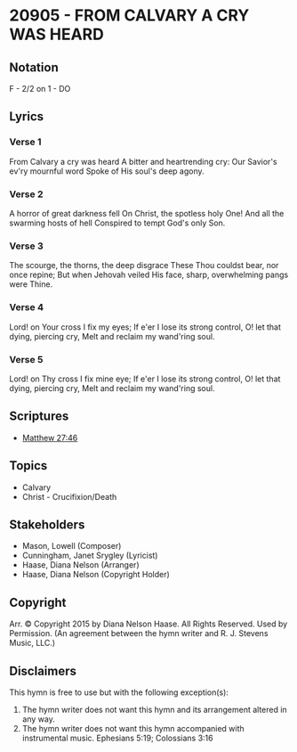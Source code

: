 # 20905 - FROM CALVARY A CRY WAS HEARD

## Notation

F - 2/2 on 1 - DO

## Lyrics

### Verse 1

From Calvary a cry was heard A bitter and heartrending cry: Our Savior's ev'ry mournful word Spoke of His soul's deep agony.

### Verse 2

A horror of great darkness fell On Christ, the spotless holy One! And all the swarming hosts of hell Conspired to tempt God's only Son.

### Verse 3

The scourge, the thorns, the deep disgrace These Thou couldst bear, nor once repine; But when Jehovah veiled His face, sharp, overwhelming pangs were Thine.

### Verse 4

Lord! on Your cross I fix my eyes; If e'er I lose its strong control, O! let that dying, piercing cry, Melt and reclaim my wand'ring soul.

### Verse 5

Lord! on Thy cross I fix mine eye; If e'er I lose its strong control, O! let that dying, piercing cry, Melt and reclaim my wand'ring soul.


## Scriptures

- [Matthew 27:46](https://www.biblegateway.com/passage/?search=Matthew%2027%3A46)

## Topics

- Calvary
- Christ - Crucifixion/Death

## Stakeholders

- Mason, Lowell (Composer)
- Cunningham, Janet Srygley (Lyricist)
- Haase, Diana Nelson (Arranger)
- Haase, Diana Nelson (Copyright Holder)

## Copyright

Arr. © Copyright 2015 by Diana Nelson Haase. All Rights Reserved.  Used by Permission.
(An agreement between the hymn writer and R. J. Stevens Music, LLC.)

## Disclaimers

This hymn is free to use but with the following exception(s):
1. The hymn writer does not want this hymn and its arrangement altered in any way.
2. The hymn writer does not want this hymn accompanied with instrumental music.
Ephesians 5:19; Colossians 3:16


